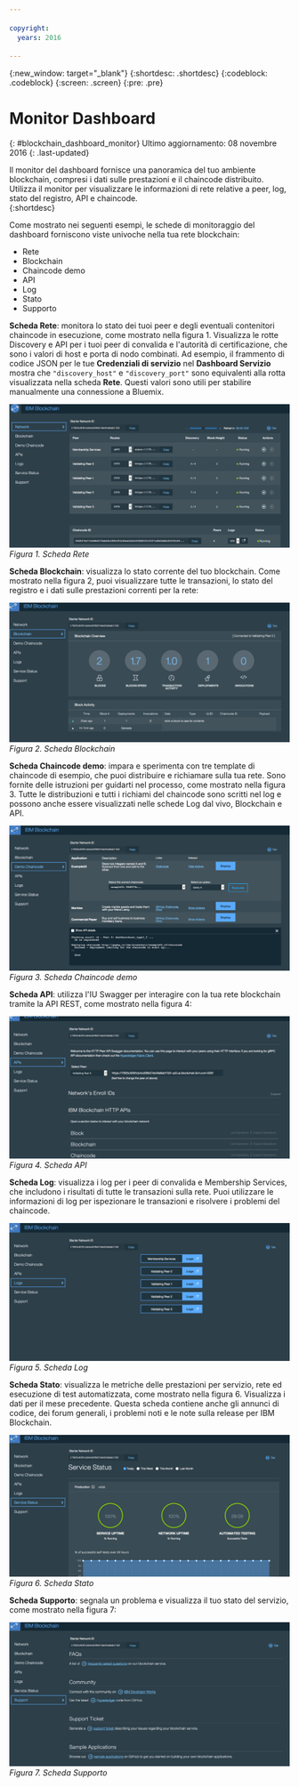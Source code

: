 ```yaml
---

copyright:
  years: 2016

---
```


{:new_window: target="_blank"}
{:shortdesc: .shortdesc}
{:codeblock: .codeblock}
{:screen: .screen}
{:pre: .pre}

# Monitor Dashboard
{: #blockchain_dashboard_monitor}
Ultimo aggiornamento: 08 novembre 2016
{: .last-updated}

Il monitor del dashboard fornisce una panoramica del tuo ambiente blockchain, compresi i dati sulle prestazioni e il chaincode distribuito. Utilizza il monitor per visualizzare le informazioni di rete relative a peer, log, stato del registro, API e chaincode.  
{:shortdesc}

Come mostrato nei seguenti esempi, le schede di monitoraggio del dashboard forniscono viste univoche nella tua rete blockchain:
  - Rete
  - Blockchain
  - Chaincode demo
  - API
  - Log
  - Stato
  - Supporto

**Scheda Rete**: monitora lo stato dei tuoi peer e degli eventuali contenitori chaincode in esecuzione, come mostrato nella figura 1. Visualizza le rotte Discovery e API per i tuoi peer di convalida e l'autorità di certificazione, che sono i valori di host e porta di nodo combinati. Ad esempio, il frammento di codice JSON per le tue **Credenziali di servizio** nel **Dashboard Servizio** mostra che `"discovery_host"` e `"discovery_port"` sono equivalenti alla rotta visualizzata nella scheda **Rete**. Questi valori sono utili per stabilire manualmente una connessione a Bluemix.

![](images/Console_Network.png "Scheda Rete")
*Figura 1. Scheda Rete*


**Scheda Blockchain**: visualizza lo stato corrente del tuo blockchain. Come mostrato nella figura 2, puoi visualizzare tutte le transazioni, lo stato del registro e i dati sulle prestazioni correnti per la rete:

![](images/Console_Blockchain.png "Scheda Blockchain")
*Figura 2. Scheda Blockchain*


**Scheda Chaincode demo**: impara e sperimenta con tre template di chaincode di esempio, che puoi distribuire e richiamare sulla tua rete. Sono fornite delle istruzioni per guidarti nel processo, come mostrato nella figura 3. Tutte le distribuzioni e tutti i richiami del chaincode sono scritti nel log e possono anche essere visualizzati nelle schede Log dal vivo, Blockchain e API.  

![](images/Console_DemoChaincode.png "Scheda Chaincode demo")
*Figura 3. Scheda Chaincode demo*


**Scheda API**: utilizza l'IU Swagger per interagire con la tua rete blockchain tramite la API REST, come mostrato nella figura 4:  

![](images/Console_APIs.png "Scheda API")
*Figura 4. Scheda API*


**Scheda Log**:  visualizza i log per i peer di convalida e Membership Services, che includono i risultati di tutte le transazioni sulla rete. Puoi utilizzare le informazioni di log per ispezionare le transazioni e risolvere i problemi del chaincode.  

![](images/Console_Logs.png "Scheda Log")
*Figura 5. Scheda Log*


**Scheda Stato**: visualizza le metriche delle prestazioni per servizio, rete ed esecuzione di test automatizzata, come mostrato nella figura 6. Visualizza i dati per il mese precedente. Questa scheda contiene anche gli annunci di codice, dei forum generali, i problemi noti e le note sulla release per IBM Blockchain.  

![](images/Console_Status.png "Scheda Stato")
*Figura 6. Scheda Stato*


**Scheda Supporto**: segnala un problema e visualizza il tuo stato del servizio, come mostrato nella figura 7:

![](images/Console_Support.png "Scheda Supporto")
*Figura 7. Scheda Supporto*
